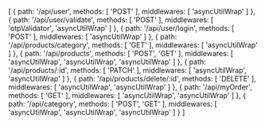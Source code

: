 [
  {
    path: '/api/user',
    methods: [ 'POST' ],
    middlewares: [ 'asyncUtilWrap' ]
  },
  {
    path: '/api/user/validate',
    methods: [ 'POST' ],
    middlewares: [ 'otpValidator', 'asyncUtilWrap' ]
  },
  {
    path: '/api/user/login',
    methods: [ 'POST' ],
    middlewares: [ 'asyncUtilWrap' ]
  },
  {
    path: '/api/products/category',
    methods: [ 'GET' ],
    middlewares: [ 'asyncUtilWrap' ]
  },
  {
    path: '/api/products',
    methods: [ 'POST', 'GET' ],
    middlewares: [ 'asyncUtilWrap', 'asyncUtilWrap', 'asyncUtilWrap' ]
  },
  {
    path: '/api/products/:id',
    methods: [ 'PATCH' ],
    middlewares: [ 'asyncUtilWrap', 'asyncUtilWrap' ]
  },
  {
    path: '/api/products/delete/:id',
    methods: [ 'DELETE' ],
    middlewares: [ 'asyncUtilWrap', 'asyncUtilWrap' ]
  },
  {
    path: '/api/myOrder',
    methods: [ 'GET' ],
    middlewares: [ 'asyncUtilWrap', 'asyncUtilWrap' ]
  },
  {
    path: '/api/category',
    methods: [ 'POST', 'GET' ],
    middlewares: [ 'asyncUtilWrap', 'asyncUtilWrap', 'asyncUtilWrap' ]
  }
]